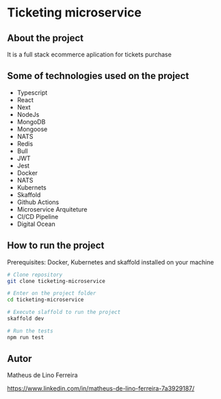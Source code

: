 # Ticketing microservice

## About the project

It is a full stack ecommerce aplication for tickets purchase

## Some of technologies used on the project

-   Typescript
-   React
-   Next
-   NodeJs
-   MongoDB
-   Mongoose
-   NATS
-   Redis
-   Bull
-   JWT
-   Jest
-   Docker
-   NATS
-   Kubernets
-   Skaffold
-   Github Actions
-   Microservice Arquiteture
-   CI/CD Pipeline
-   Digital Ocean

## How to run the project

Prerequisites: Docker, Kubernetes and skaffold installed on your machine

```bash
# Clone repository
git clone ticketing-microservice

# Enter on the project folder
cd ticketing-microservice

# Execute slaffold to run the project
skaffold dev

# Run the tests
npm run test

```

## Autor

Matheus de Lino Ferreira

https://www.linkedin.com/in/matheus-de-lino-ferreira-7a3929187/
